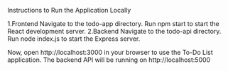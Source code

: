 Instructions to Run the Application Locally

1.Frontend
Navigate to the todo-app directory.
Run npm start to start the React development server.
2.Backend
Navigate to the todo-api directory.
Run node index.js to start the Express server.

Now, open http://localhost:3000 in your browser to use the To-Do List application. The backend API will be running on http://localhost:5000


